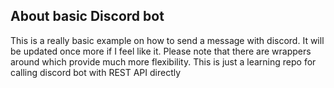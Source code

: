 ## About basic Discord bot

This is a really basic example on how to send a message with discord. It will be updated once more if I feel like it. 
Please note that there are wrappers around which provide much more flexibility. This is just a learning repo for calling discord bot with REST API directly